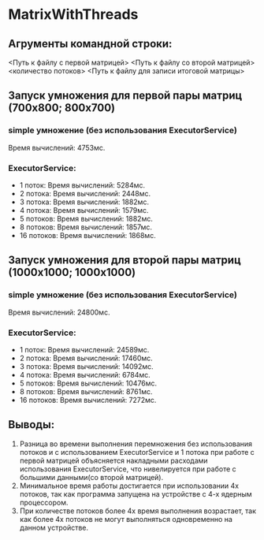 # MatrixWithThreads
## Агрументы командной строки:
<Путь к файлу с первой матрицей> <Путь к файлу со второй матрицей> <количество потоков> <Путь к файлу для записи итоговой матрицы>
## Запуск умножения для первой пары матриц (700x800; 800x700)
### simple умножение (без использования ExecutorService) 
Время вычислений: 4753мс.
### ExecutorService:
* 1 поток: 
Время вычислений: 5284мс.
* 2 потока: 
Время вычислений: 2448мс.
* 3 потока: 
Время вычислений: 1882мс.
* 4 потока: 
Время вычислений: 1579мс.
* 5 потоков: 
Время вычислений: 1882мс.
* 8 потоков: 
Время вычислений: 1857мс.
* 16 потоков: 
Время вычислений: 1868мс.
## Запуск умножения для второй пары матриц (1000x1000; 1000x1000)
### simple умножение (без использования ExecutorService) 
Время вычислений: 24800мс.
### ExecutorService:
* 1 поток:
Время вычислений: 24589мс.
* 2 потока: 
Время вычислений: 17460мс.
* 3 потока: 
Время вычислений: 14092мс.
* 4 потока: 
Время вычислений: 6784мс.
* 5 потоков: 
Время вычислений: 10476мс.
* 8 потоков: 
Время вычислений: 8761мс.
* 16 потоков: 
Время вычислений: 7272мс.

## Выводы:
1. Разница во времени выполнения перемножения без использования потоков и с использованием ExecutorService и 1 потока при работе с первой матрицей объясняется накладными расходами использования ExecutorService, что нивелируется при работе с большими данными(со второй матрицей).
2. Минимальное время работы достигается при использовании 4х потоков, так как программа запущена на устройстве с 4-х ядерным процессором.
3. При количестве потоков более 4х время выполнения возрастает, так как более 4х потоков не могут выполняться одновременно на данном устройстве.  
